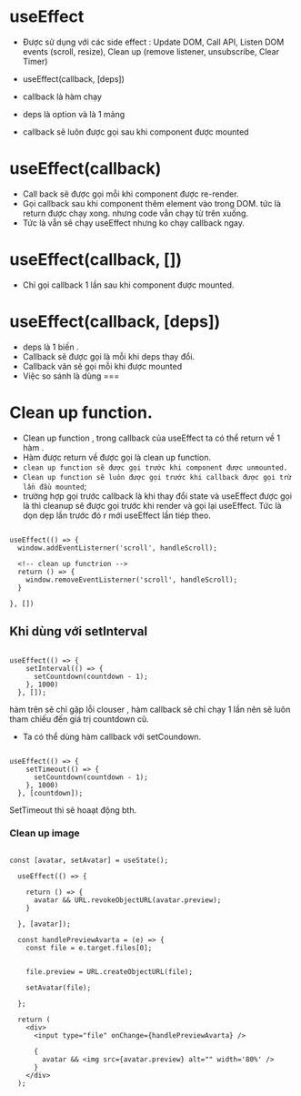 # useEffect

- Được sử dụng với các side effect : Update DOM, Call API, Listen DOM events (scroll, resize), Clean up (remove listener, unsubscribe, Clear Timer)

- useEffect(callback, [deps])
- callback là hàm chạy
- deps là option và là 1 mảng

- callback sẽ luôn được gọi sau khi component được mounted

# useEffect(callback)

- Call back sẽ được gọi mỗi khi component được re-render.
- Gọi callback sau khi component thêm element vào trong DOM. tức là return được chạy xong. nhưng code vẫn chạy từ trên xuống.
- Tức là vẫn sẽ chạy useEffect nhưng ko chạy callback ngay.

# useEffect(callback, [])

- Chỉ gọi callback 1 lần sau khi component được mounted.

# useEffect(callback, [deps])

- deps là 1 biến .
- Callback sẽ được gọi là mỗi khi deps thay đổi.
- Callback vãn sẽ gọi mỗi khi được mounted
- Việc so sánh là dùng ===

# Clean up function.

- Clean up function , trong callback của useEffect ta có thể return về 1 hàm .
- Hàm được return về được gọi là clean up function.
- `clean up function sẽ được gọi trước khi component được unmounted.`
- `Clean up function sẽ luôn được gọi trước khi callback được gọi trừ lần đầu mounted`;
- trường hợp gọi trước callback là khi thay đổi state và useEffect được gọi là thì cleanup sẽ được gọi trước khi render và gọi lại useEffect. Tức là dọn dẹp lần trước đó r mới useEffect lần tiép theo.

```

useEffect(() => {
  window.addEventListerner('scroll', handleScroll);

  <!-- clean up functrion -->
  return () => {
    window.removeEventListerner('scroll', handleScroll);
  }

}, [])

```

## Khi dùng với setInterval

```

useEffect(() => {
    setInterval(() => {
      setCountdown(countdown - 1);
    }, 1000)
  }, []);

```

hàm trên sẽ chỉ gặp lỗi clouser , hàm callback sẽ chỉ chạy 1 lần nên sẽ luôn tham chiếu đến giá trị countdown cũ.
- Ta có thể dùng hàm callback với setCoundown.



```

useEffect(() => {
    setTimeout(() => {
      setCountdown(countdown - 1);
    }, 1000)
  }, [countdown]);

```

SetTimeout thì sẽ hoaạt động bth.


### Clean up image

```

const [avatar, setAvatar] = useState();

  useEffect(() => {

    return () => {
      avatar && URL.revokeObjectURL(avatar.preview);
    }

  }, [avatar]);

  const handlePreviewAvarta = (e) => {
    const file = e.target.files[0];
    

    file.preview = URL.createObjectURL(file);

    setAvatar(file);

  };

  return (
    <div>
      <input type="file" onChange={handlePreviewAvarta} />

      {
        avatar && <img src={avatar.preview} alt="" width='80%' />
      }
    </div>
  );

```